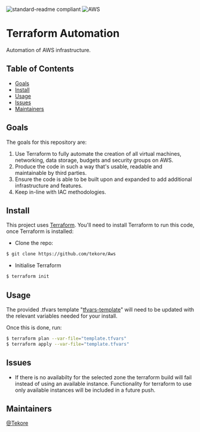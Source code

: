 ![standard-readme compliant](https://img.shields.io/badge/Terraform-6B42BC?style=for-the-badge&logo=terraform&logoColor=white) ![AWS](https://img.shields.io/badge/AWS-%23FF9900.svg?style=for-the-badge&logo=amazon-aws&logoColor=white)

# Terraform Automation

Automation of AWS infrastructure.

## Table of Contents
- [Goals](#Goals)
- [Install](#Install)
- [Usage](#Usage)
- [Issues](#Issues)
- [Maintainers](#Maintainers)

## Goals
The goals for this repository are:

1. Use Terraform to fully automate the creation of all virtual machines, networking, data storage, budgets and security groups on AWS.
2. Produce the code in such a way that's usable, readable and maintainable by third parties.
3. Ensure the code is able to be built upon and expanded to add additional infrastructure and features.
4. Keep in-line with IAC methodologies.

## Install
This project uses [Terraform](https://www.terraform.io/). You'll need to install Terraform to run this code, once Terraform is installed:
- Clone the repo:
```sh
$ git clone https://github.com/tekore/Aws
```

- Initialise Terraform
```sh
$ terraform init
```

## Usage
The provided .tfvars template "[tfvars-template](https://github.com/tekore/Aws/blob/main/tfvars-template "tfvars-template")" will need to be updated with the relevant variables needed for your install.  

Once this is done, run:
```sh
$ terraform plan --var-file="template.tfvars"
$ terraform apply --var-file="template.tfvars"
```

## Issues
- If there is no availabilty for the selected zone the terraform build will fail instead of using an available instance. Functionality for terraform to use only available instances will be included in a future push.

## Maintainers
[@Tekore](https://github.com/tekore)
